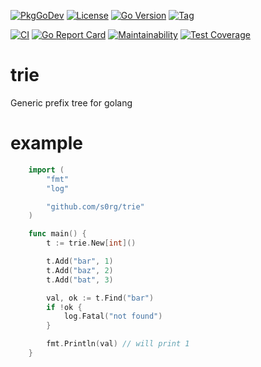 [![PkgGoDev](https://pkg.go.dev/badge/github.com/s0rg/trie)](https://pkg.go.dev/github.com/s0rg/trie)
[![License](https://img.shields.io/github/license/s0rg/trie)](https://github.com/s0rg/trie/blob/main/LICENSE)
[![Go Version](https://img.shields.io/github/go-mod/go-version/s0rg/trie)](go.mod)
[![Tag](https://img.shields.io/github/v/tag/s0rg/trie?sort=semver)](https://github.com/s0rg/trie/tags)

[![CI](https://github.com/s0rg/trie/workflows/ci/badge.svg)](https://github.com/s0rg/trie/actions?query=workflow%3Aci)
[![Go Report Card](https://goreportcard.com/badge/github.com/s0rg/trie)](https://goreportcard.com/report/github.com/s0rg/trie)
[![Maintainability](https://api.codeclimate.com/v1/badges/b476ce7fd7bbaa30e5a6/maintainability)](https://codeclimate.com/github/s0rg/trie/maintainability)
[![Test Coverage](https://api.codeclimate.com/v1/badges/b476ce7fd7bbaa30e5a6/test_coverage)](https://codeclimate.com/github/s0rg/trie/test_coverage)


# trie

Generic prefix tree for golang

# example

```go
    import (
        "fmt"
        "log"

        "github.com/s0rg/trie"
    )

    func main() {
        t := trie.New[int]()

        t.Add("bar", 1)
        t.Add("baz", 2)
        t.Add("bat", 3)

        val, ok := t.Find("bar")
        if !ok {
            log.Fatal("not found")
        }

        fmt.Println(val) // will print 1
    }
```
